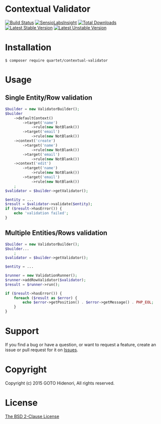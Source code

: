 # Contextual Validator

[![Build Status](https://travis-ci.org/quartetcom/contextual-validator.svg?branch=master)](https://travis-ci.org/quartetcom/contextual-validator)
[![SensioLabsInsight](https://insight.sensiolabs.com/projects/c89d2296-dcd3-46c1-bbab-9b4d8a88573a/mini.png)](https://insight.sensiolabs.com/projects/c89d2296-dcd3-46c1-bbab-9b4d8a88573a)
[![Total Downloads](https://poser.pugx.org/quartet/contextual-validator/downloads.png)](https://packagist.org/packages/quartet/contextual-validator)
[![Latest Stable Version](https://poser.pugx.org/quartet/contextual-validator/v/stable.png)](https://packagist.org/packages/quartet/contextual-validator)
[![Latest Unstable Version](https://poser.pugx.org/quartet/contextual-validator/v/unstable.png)](https://packagist.org/packages/quartet/contextual-validator)

# Installation

    $ composer require quartet/contextual-validator

# Usage

## Single Entity/Row validation

```php
$builder = new ValidatorBuilder();
$builder
    ->defaultContext()
        ->target('name')
            ->rule(new NotBlank())
        ->target('email')
            ->rule(new NotBlank())
    ->context('create')
        ->target('name')
            ->rule(new NotBlank())
        ->target('email')
            ->rule(new NotBlank())
    ->context('edit')
        ->target('name')
            ->rule(new NotBlank())
        ->target('email')
            ->rule(new NotBlank())
    ;
$validator = $builder->getValidator();

$entity = ...
$result = $validator->validate($entity);
if ($result->hasError()) {
    echo 'validation failed';
}
```

## Multiple Entities/Rows validation

```php
$builder = new ValidatorBuilder();
$builder...
    ;
$validator = $builder->getValidator();

$entity = ...

$runner = new ValidationRunner();
$runner->addRowValidator($validator);
$result = $runner->run();

if ($result->hasError()) {
    foreach ($result as $error) {
        echo $error->getPosition() . $error->getMessage() . PHP_EOL;
    }
}
```


# Support

If you find a bug or have a question, or want to request a feature, create an issue or pull request for it on [Issues](https://github.com/quartetcom/contexual-validation/issues).

# Copyright

Copyright (c) 2015 GOTO Hidenori, All rights reserved.

# License

[The BSD 2-Clause License](http://opensource.org/licenses/BSD-2-Clause)
